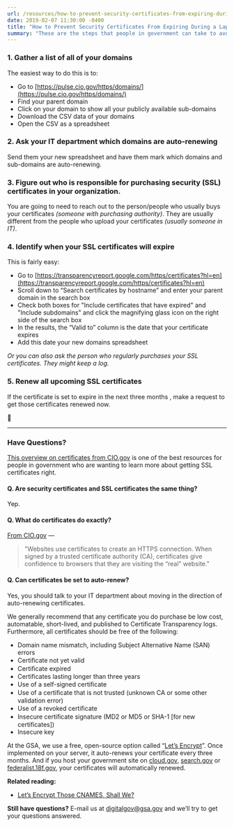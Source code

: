 ```yaml
---
url: /resources/how-to-prevent-security-certificates-from-expiring-during-a-lapse-in-operations/
date: 2019-02-07 11:30:00 -0400
title: "How to Prevent Security Certificates From Expiring During a Lapse in Operations"
summary: "These are the steps that people in government can take to avoid having security certificates expire during a lapse in operations."
---
```


### 1. Gather a list of all of your domains
The easiest way to do this is to:

- Go to [https://pulse.cio.gov/https/domains/](https://pulse.cio.gov/https/domains/)
- Find your parent domain
- Click on your domain to show all your publicly available sub-domains
- Download the CSV data of your domains
- Open the CSV as a spreadsheet

### 2. Ask your IT department which domains are auto-renewing
Send them your new spreadsheet and have them mark which domains and sub-domains are auto-renewing.

### 3. Figure out who is responsible for purchasing security (SSL) certificates in your organization.
You are going to need to reach out to the person/people who usually buys your certificates _(someone with purchasing authority)_. They are usually different from the people who upload your certificates _(usually someone in IT)_.

### 4. Identify when your SSL certificates will expire
This is fairly easy:

- Go to [https://transparencyreport.google.com/https/certificates?hl=en](https://transparencyreport.google.com/https/certificates?hl=en)
- Scroll down to “Search certificates by hostname” and enter your parent domain in the search box
- Check both boxes for "Include certificates that have expired" and "Include subdomains" and click the magnifying glass icon on the right side of the search box
- In the results, the “Valid to” column is the date that your certificate expires
- Add this date your new domains spreadsheet


_Or you can also ask the person who regularly purchases your SSL certificates. They might keep a log._

### 5. Renew all upcoming SSL certificates
If the certificate is set to expire in the next three months , make a request to get those certificates renewed now.

:tada:

---

### Have Questions?
[This overview on certificates from CIO.gov](https://https.cio.gov/certificates/) is one of the best resources for people in government who are wanting to learn more about getting SSL certificates right.

#### Q. Are security certificates and SSL certificates the same thing?
Yep.

#### Q. What do certificates do exactly?
[From CIO.gov](https://https.cio.gov/certificates/) —
> "Websites use certificates to create an HTTPS connection. When signed by a trusted certificate authority (CA), certificates give confidence to browsers that they are visiting the “real” website."

#### Q. Can certificates be set to auto-renew?
Yes, you should talk to your IT department about moving in the direction of auto-renewing certificates.

We generally recommend that any certificate you do purchase be low cost, automatable, short-lived, and published to Certificate Transparency logs.  Furthermore, all certificates should be free of the following:

- Domain name mismatch, including Subject Alternative Name (SAN) errors
- Certiﬁcate not yet valid
- Certiﬁcate expired
- Certificates lasting longer than three years
- Use of a self-signed certiﬁcate
- Use of a certiﬁcate that is not trusted (unknown CA or some other validation error)
- Use of a revoked certiﬁcate
- Insecure certiﬁcate signature (MD2 or MD5 or SHA-1 [for new certificates])
- Insecure key

At the GSA, we use a free, open-source option called “[Let’s Encrypt](https://letsencrypt.org/)”. Once implemented on your server, it auto-renews your certificate every three months.  And if you host your government site on [cloud.gov](https://cloud.gov/), [search.gov](https://search.gov/) or [federalist.18f.gov](https://federalist.18f.gov/), your certificates will automatically renewed.

**Related reading:**
- [Let’s Encrypt Those CNAMES, Shall We?](https://digital.gov/2016/09/07/lets-encrypt-those-cnames-shall-we/)

**Still have questions?**
E-mail us at [digitalgov@gsa.gov](mailto:digitalgov@gsa.gov) and we’ll try to get your questions answered.
